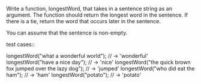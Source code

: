 Write a function, longestWord, that takes in a sentence string as an argument. The function should return the longest word in the sentence. If there is a tie, return the word that occurs later in the sentence.

You can assume that the sentence is non-empty.

test cases::

longestWord("what a wonderful world"); // -> 'wonderful'
longestWord("have a nice day"); // -> 'nice'
longestWord("the quick brown fox jumped over the lazy dog"); // -> 'jumped'
longestWord("who did eat the ham"); // -> 'ham'
longestWord("potato"); // -> 'potato'